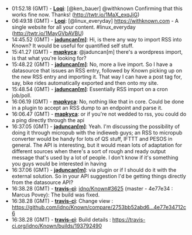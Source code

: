 * <a id="01:52.18">01:52.18 (GMT)</a> - __[Loqi](https://github.com/Loqi)__: [@ken_bauer] @withknown Confirming that this works fine now. Thanks! (http://twtr.io/1MaX_exqJjG)
* <a id="06:49.18">06:49.18 (GMT)</a> - __[Loqi](https://github.com/Loqi)__: [@linux_everyday] https://withknown.com - A single website for all your content.  #linux_everyday (http://twtr.io/1MayGVbAVBU)
* <a id="14:45.52">14:45.52 (GMT)</a> - __[jaduncan[m]](https://github.com/jaduncan[m])__: Hi, is there any way to import RSS into Known? It would be useful for quantified self stuff.
* <a id="15:41.27">15:41.27 (GMT)</a> - __[mapkyca](https://github.com/mapkyca)__: @jaduncan[m] there's a wordpress import, is that what you're looking for?
* <a id="15:48.22">15:48.22 (GMT)</a> - __[jaduncan[m]](https://github.com/jaduncan[m])__: No, more a live import. So I have a datasource that issues an RSS entry, followed by Known picking up on the new RSS entry and importing it. That way I can have a post tag for, say, bike rides automatically exported and then onto my site.
* <a id="15:48.54">15:48.54 (GMT)</a> - __[jaduncan[m]](https://github.com/jaduncan[m])__: Essentially RSS import on a cron job/poll.
* <a id="16:06.19">16:06.19 (GMT)</a> - __[mapkyca](https://github.com/mapkyca)__: No, nothing like that in core. Could be done in a plugin to accept an RSS dump to an endpoint and parse it.
* <a id="16:06.47">16:06.47 (GMT)</a> - __[mapkyca](https://github.com/mapkyca)__: or if you're not wedded to rss, you could do a ping directly through the api
* <a id="16:37.05">16:37.05 (GMT)</a> - __[jaduncan[m]](https://github.com/jaduncan[m])__: Yeah. I'm discussing the possibility of doing it through micropub with the indieweb guys; an RSS to micropub converter would be handy for lots of QS stuff, IFTTT and PESOS in general. The API is interesting, but it would mean lots of adaptation for different sources when there's a sort of rough and ready output message that's used by a lot of people. I don't know if it's something you guys would be interested in having
* <a id="16:37.06">16:37.06 (GMT)</a> - __[jaduncan[m]](https://github.com/jaduncan[m])__: via plugin or if I should do it with the external solution. So in your API suggestion I'd be getting things directly from the datasource API?
* <a id="16:38.28">16:38.28 (GMT)</a> - __[travis-ci](https://github.com/travis-ci)__: <a href="https://github.com/idno/Known/issues/3625">idno/Known#3625</a> (master - 4e77e34 : Marcus Povey): The build was fixed.
* <a id="16:38.28">16:38.28 (GMT)</a> - __[travis-ci](https://github.com/travis-ci)__: Change view : https://github.com/idno/Known/compare/2753bb52abd6...4e77e34712c6
* <a id="16:38.28">16:38.28 (GMT)</a> - __[travis-ci](https://github.com/travis-ci)__: Build details : https://travis-ci.org/idno/Known/builds/193792490
